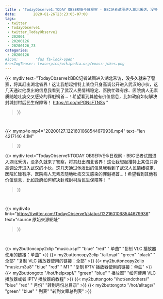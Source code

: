```yaml
---
title : "TodayObserve1:TODAY OBSERVE今日观察 - BBC记者试图进入湖北釆访，没多久就来了警察，将其赶出湖北省界！这让我想起推特上某位只身高调公开进入武汉的小伙，这几天通过他发出的信息我看到了武汉人民情绪稳定、医院忙碌有序、医院病人无素质随地吐痰交叉感染的罪魁祸首…！希望看到其他有价值信息，比如政府如何解决封城封村后民生保障等！ "
date:        2020-01-26T23:23:05-07:00
tags:
 - twitter
 - TodayObserve1
 - twitter_TodayObserve1
 - 202001
 - 20200126
 - 20200126_23
categories:
 - 20200126
#icon:        "fas fa-lock-open"
#resImgTeaser: teaserpics/wikipedia.org/emacs-jokes.png
---
```


{{< mydiv text="TodayObserve1:BBC记者试图进入湖北釆访，没多久就来了警察，将其赶出湖北省界！这让我想起推特上某位只身高调公开进入武汉的小伙，这几天通过他发出的信息我看到了武汉人民情绪稳定、医院忙碌有序、医院病人无素质随地吐痰交叉感染的罪魁祸首…！希望看到其他有价值信息，比如政府如何解决封城封村后民生保障等！ https://t.co/mPGNsFTNSs "
>}}
<br>


{{< mymp4o mp4="20200127_1221601068544679936.mp4"
text="len 4217146    4.1M"
>}}


{{< mydiv text="TodayObserve1:TODAY OBSERVE今日观察 - BBC记者试图进入湖北釆访，没多久就来了警察，将其赶出湖北省界！这让我想起推特上某位只身高调公开进入武汉的小伙，这几天通过他发出的信息我看到了武汉人民情绪稳定、医院忙碌有序、医院病人无素质随地吐痰交叉感染的罪魁祸首…！希望看到其他有价值信息，比如政府如何解决封城封村后民生保障等！ "
>}}
<br>

{{< mydiv4o link="https://twitter.com/TodayObserve1/status/1221601068544679936"
text="source 原始來源網址"
>}}


<br>

{{< my2buttoncopy2clip "music.xspf"        "blue"   "red"    " 单曲"  "复制 VLC 播放器使用的链接：单曲" >}} {{< my2buttoncopy2clip "/all.xspf"         "green"  "black"  " 全部"  "复制 VLC 播放器使用的链接：全部" >}} {{< my2buttoncopy2clip "music.m3u8"        "blue"   "red"    " M1 "    "复制 IPTV 播放器使用的链接：单曲" >}} {{< my2buttongoto      "/hot/helpxspf/"    "green"  "blue"   " 播放器" "如何使用 VLC 播放器或者 IPTV 播放器的教程" >}} {{< my2buttongoto      "/hot/endothers/"   "blue"   "red"    " 月份"   "转到月份总目录" >}} {{< my2buttongoto      "/hot/alltags/"     "green"  "blue"   " 列表"   "转到文章总列表" >}} 
